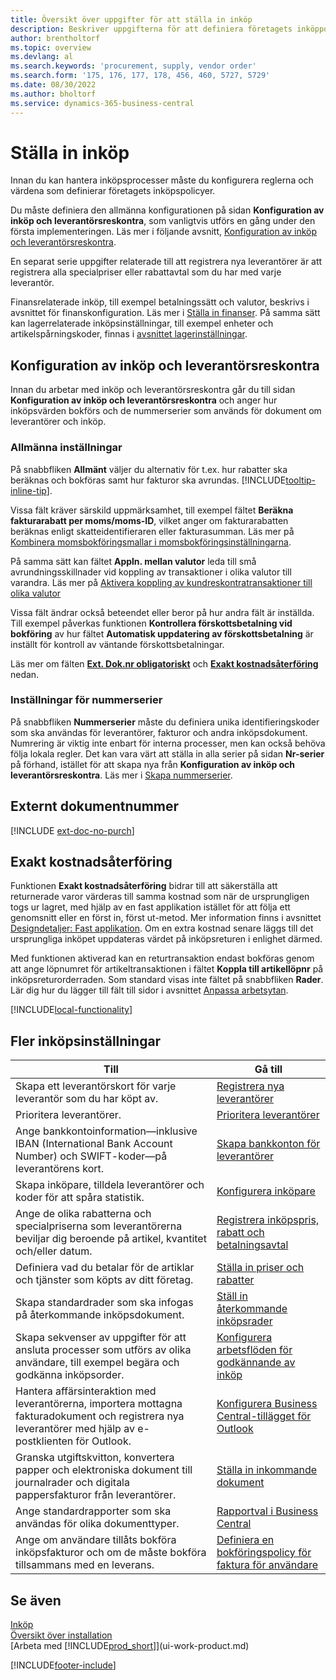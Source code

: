 ```yaml
---
title: Översikt över uppgifter för att ställa in inköp
description: Beskriver uppgifterna för att definiera företagets inköppolicyer och registrerar inköpsprocesserna.
author: brentholtorf
ms.topic: overview
ms.devlang: al
ms.search.keywords: 'procurement, supply, vendor order'
ms.search.form: '175, 176, 177, 178, 456, 460, 5727, 5729'
ms.date: 08/30/2022
ms.author: bholtorf
ms.service: dynamics-365-business-central
---
```

# <a name="setting-up-purchasing"></a>Ställa in inköp

Innan du kan hantera inköpsprocesser måste du konfigurera reglerna och värdena som definierar företagets inköpspolicyer.

Du måste definiera den allmänna konfigurationen på sidan **Konfiguration av inköp och leverantörsreskontra**, som vanligtvis utförs en gång under den första implementeringen. Läs mer i följande avsnitt, [Konfiguration av inköp och leverantörsreskontra](#purchases-and-payables-setup).

En separat serie uppgifter relaterade till att registrera nya leverantörer är att registrera alla specialpriser eller rabattavtal som du har med varje leverantör.

Finansrelaterade inköp, till exempel betalningssätt och valutor, beskrivs i avsnittet för finanskonfiguration. Läs mer i [Ställa in finanser](finance-setup-finance.md). På samma sätt kan lagerrelaterade inköpsinställningar, till exempel enheter och artikelspårningskoder, finnas i [avsnittet lagerinställningar](inventory-setup-inventory.md).

## <a name="purchases-and-payables-setup"></a>Konfiguration av inköp och leverantörsreskontra

Innan du arbetar med inköp och leverantörsreskontra går du till sidan **Konfiguration av inköp och leverantörsreskontra** och anger hur inköpsvärden bokförs och de nummerserier som används för dokument om leverantörer och inköp.

### <a name="general-settings"></a>Allmänna inställningar

På snabbfliken **Allmänt** väljer du alternativ för t.ex. hur rabatter ska beräknas och bokföras samt hur fakturor ska avrundas. [!INCLUDE[tooltip-inline-tip](includes/tooltip-inline-tip_md.md)].

Vissa fält kräver särskild uppmärksamhet, till exempel fältet **Beräkna fakturarabatt per moms/moms-ID**, vilket anger om fakturarabatten beräknas enligt skatteidentifieraren eller fakturasumman. Läs mer på [Kombinera momsbokföringsmallar i momsbokföringsinställningarna](finance-setup-vat.md#combine-vat-posting-groups-in-vat-posting-setups).

På samma sätt kan fältet **Appln. mellan valutor** leda till små avrundningsskillnader vid koppling av transaktioner i olika valutor till varandra. Läs mer på [Aktivera koppling av kundreskontratransaktioner till olika valutor](finance-how-enable-application-ledger-entries-different-currencies.md)

Vissa fält ändrar också beteendet eller beror på hur andra fält är inställda. Till exempel påverkas funktionen **Kontrollera förskottsbetalning vid bokföring** av hur fältet **Automatisk uppdatering av förskottsbetalning** är inställt för kontroll av väntande förskottsbetalningar.

Läs mer om fälten [**Ext. Dok.nr obligatoriskt**](#external-document-number) och [**Exakt kostnadsåterföring**](#exact-cost-reversing) nedan.

### <a name="number-series-settings"></a>Inställningar för nummerserier

På snabbfliken **Nummerserier** måste du definiera unika identifieringskoder som ska användas för leverantörer, fakturor och andra inköpsdokument. Numrering är viktig inte enbart för interna processer, men kan också behöva följa lokala regler. Det kan vara värt att ställa in alla serier på sidan **Nr-serier** på förhand, istället för att skapa nya från **Konfiguration av inköp och leverantörsreskontra**. Läs mer i [Skapa nummerserier](ui-create-number-series.md).

## <a name="external-document-number"></a>Externt dokumentnummer

[!INCLUDE [ext-doc-no-purch](includes/ext-doc-no-purch.md)]

## <a name="exact-cost-reversing"></a>Exakt kostnadsåterföring

Funktionen **Exakt kostnadsåterföring** bidrar till att säkerställa att returnerade varor värderas till samma kostnad som när de ursprungligen togs ur lagret, med hjälp av en fast applikation istället för att följa ett genomsnitt eller en först in, först ut-metod. Mer information finns i avsnittet [Designdetaljer: Fast applikation](design-details-item-application.md#fixed-application). Om en extra kostnad senare läggs till det ursprungliga inköpet uppdateras värdet på inköpsreturen i enlighet därmed.

Med funktionen aktiverad kan en returtransaktion endast bokföras genom att ange löpnumret för artikeltransaktionen i fältet **Koppla till artikellöpnr** på inköpsreturorderraden. Som standard visas inte fältet på snabbfliken **Rader**. Lär dig hur du lägger till fält till sidor i avsnittet [Anpassa arbetsytan](ui-personalization-user.md#start-personalizing-by-using-the-personalization-mode).

[!INCLUDE[local-functionality](includes/local-functionality.md)]

## <a name="more-purchasing-setups"></a>Fler inköpsinställningar

| Till | Gå till |
| --- | --- |
| Skapa ett leverantörskort för varje leverantör som du har köpt av. |[Registrera nya leverantörer](purchasing-how-register-new-vendors.md) |
| Prioritera leverantörer. |[Prioritera leverantörer](purchasing-how-prioritize-vendors.md) |
| Ange bankkontoinformation&mdash;inklusive IBAN (International Bank Account Number) och SWIFT-koder&mdash;på leverantörens kort. | [Skapa bankkonton för leverantörer](purchasing-how-set-up-vendors-bank-accounts.md) |
| Skapa inköpare, tilldela leverantörer och koder för att spåra statistik. |[Konfigurera inköpare](purchasing-how-setup-purchasers.md) |
| Ange de olika rabatterna och specialpriserna som leverantörerna beviljar dig beroende på artikel, kvantitet och/eller datum. |[Registrera inköpspris, rabatt och betalningsavtal](purchasing-how-record-purchase-price-discount-payment-agreements.md) |
| Definiera vad du betalar för de artiklar och tjänster som köpts av ditt företag.  | [Ställa in priser och rabatter](across-prices-and-discounts.md) |
| Skapa standardrader som ska infogas på återkommande inköpsdokument. | [Ställ in återkommande inköpsrader](purchasing-how-work-recurring-purchase-lines.md) |
| Skapa sekvenser av uppgifter för att ansluta processer som utförs av olika användare, till exempel begära och godkänna inköpsorder. | [Konfigurera arbetsflöden för godkännande av inköp](across-set-up-workflows.md) |
| Hantera affärsinteraktion med leverantörerna, importera mottagna fakturadokument och registrera nya leverantörer med hjälp av e-postklienten för Outlook. | [Konfigurera Business Central-tillägget för Outlook](admin-outlook.md) |
| Granska utgiftskvitton, konvertera papper och elektroniska dokument till journalrader och digitala pappersfakturor från leverantörer. | [Ställa in inkommande dokument](across-how-setup-income-documents.md) |
| Ange standardrapporter som ska användas för olika dokumenttyper. |[Rapportval i Business Central](across-report-selections.md)|
|Ange om användare tillåts bokföra inköpsfakturor och om de måste bokföra tillsammans med en leverans. |[Definiera en bokföringspolicy för faktura för användare](admin-setup-invoice-posting-policy.md)|

## <a name="see-also"></a>Se även

[Inköp](purchasing-manage-purchasing.md)  
[Översikt över installation](setup.md)  
[Arbeta med [!INCLUDE[prod_short](includes/prod_short.md)]](ui-work-product.md)

[!INCLUDE[footer-include](includes/footer-banner.md)]

